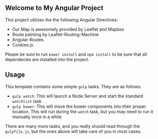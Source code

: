 ## Welcome to My Angular Project

This project utilizes the the following Angular Directives:

- Our Map is awesomely provided by Leaflet and Mapbox
- Route painting by Leaflet-Routing-Machine
- Angular-Routes
- Cookies.js

Please be sure to run `bower install` and `npm install` to be sure that all dependecies are installed into the project.


## Usage

This template contains some simple `gulp` tasks. They are as follows:


- `gulp watch`: This will launch a Node Server and start the standard `watchlist` task
- `gulp bower`: This will move the bower components into their proper location. This will run during the `watch` task, but you may need to run it manually once in a while

There are many more tasks, and you really should read through the `gulpfile.js`, but the ones above will take care of you in most cases.
